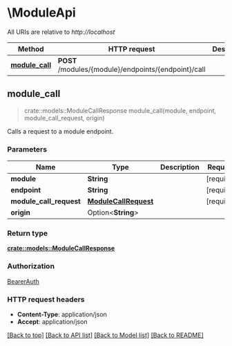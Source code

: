 # \ModuleApi

All URIs are relative to *http://localhost*

Method | HTTP request | Description
------------- | ------------- | -------------
[**module_call**](ModuleApi.md#module_call) | **POST** /modules/{module}/endpoints/{endpoint}/call | 



## module_call

> crate::models::ModuleCallResponse module_call(module, endpoint, module_call_request, origin)


Calls a request to a module endpoint. 

### Parameters


Name | Type | Description  | Required | Notes
------------- | ------------- | ------------- | ------------- | -------------
**module** | **String** |  | [required] |
**endpoint** | **String** |  | [required] |
**module_call_request** | [**ModuleCallRequest**](ModuleCallRequest.md) |  | [required] |
**origin** | Option<**String**> |  |  |

### Return type

[**crate::models::ModuleCallResponse**](ModuleCallResponse.md)

### Authorization

[BearerAuth](../README.md#BearerAuth)

### HTTP request headers

- **Content-Type**: application/json
- **Accept**: application/json

[[Back to top]](#) [[Back to API list]](../README.md#documentation-for-api-endpoints) [[Back to Model list]](../README.md#documentation-for-models) [[Back to README]](../README.md)

